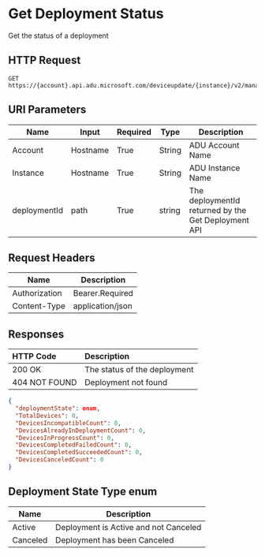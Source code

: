 # Get Deployment Status

Get the status of a deployment

## HTTP Request

```http
GET https://{account}.api.adu.microsoft.com/deviceupdate/{instance}/v2/management/deployments/{deploymentId}/status
```

## URI Parameters

Name|Input|Required|Type|Description
----|------|------|------|------|
Account| Hostname|True|String|ADU Account Name
Instance| Hostname|True|String|ADU Instance Name
deploymentId | path | True | string | The deploymentId returned by the Get Deployment API

## Request Headers

Name|Description
----|------|
Authorization| Bearer.Required
Content-Type | application/json

## Responses

|   HTTP Code   |   Description  |
| :--------- | :---- |
|  200 OK | The status of the deployment |
|  404 NOT FOUND | Deployment not found |

```json
{
  "deploymentState": enum,
  "TotalDevices": 0,
  "DevicesIncompatibleCount": 0,
  "DevicesAlreadyInDeploymentCount": 0,
  "DevicesInProgressCount": 0,
  "DevicesCompletedFailedCount": 0,
  "DevicesCompletedSucceededCount": 0,
  "DevicesCanceledCount": 0
}
```

## Deployment State Type enum

Name|Description
----|------|
Active | Deployment is Active and not Canceled
Canceled | Deployment has been Canceled
